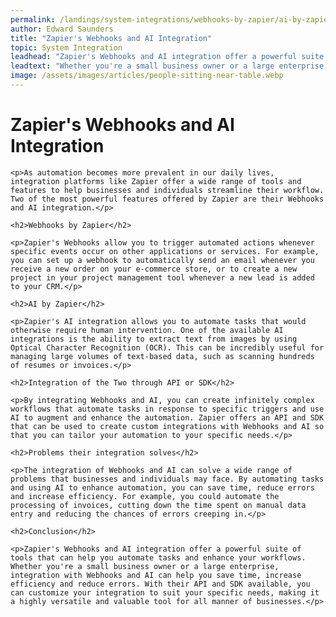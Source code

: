```yaml
---
permalink: /landings/system-integrations/webhooks-by-zapier/ai-by-zapier
author: Edward Saunders
title: "Zapier's Webhooks and AI Integration"
topic: System Integration
leadhead: "Zapier's Webhooks and AI integration offer a powerful suite of tools that can help you automate tasks and enhance your workflows"
leadtext: "Whether you're a small business owner or a large enterprise, integration with Webhooks and AI can help you save time, increase efficiency and reduce errors. With their API and SDK available, you can customize your integration to suit your specific needs, making it a highly versatile and valuable tool for all manner of businesses."
image: /assets/images/articles/people-sitting-near-table.webp
---
```

<div class="arttext">
	<h1>Zapier's Webhooks and AI Integration</h1>

	<p>As automation becomes more prevalent in our daily lives, integration platforms like Zapier offer a wide range of tools and features to help businesses and individuals streamline their workflow. Two of the most powerful features offered by Zapier are their Webhooks and AI integration.</p>

	<h2>Webhooks by Zapier</h2>

	<p>Zapier's Webhooks allow you to trigger automated actions whenever specific events occur on other applications or services. For example, you can set up a webhook to automatically send an email whenever you receive a new order on your e-commerce store, or to create a new project in your project management tool whenever a new lead is added to your CRM.</p>

	<h2>AI by Zapier</h2>

	<p>Zapier's AI integration allows you to automate tasks that would otherwise require human intervention. One of the available AI integrations is the ability to extract text from images by using Optical Character Recognition (OCR). This can be incredibly useful for managing large volumes of text-based data, such as scanning hundreds of resumes or invoices.</p>

	<h2>Integration of the Two through API or SDK</h2>

	<p>By integrating Webhooks and AI, you can create infinitely complex workflows that automate tasks in response to specific triggers and use AI to augment and enhance the automation. Zapier offers an API and SDK that can be used to create custom integrations with Webhooks and AI so that you can tailor your automation to your specific needs.</p>

	<h2>Problems their integration solves</h2>

	<p>The integration of Webhooks and AI can solve a wide range of problems that businesses and individuals may face. By automating tasks and using AI to enhance automation, you can save time, reduce errors and increase efficiency. For example, you could automate the processing of invoices, cutting down the time spent on manual data entry and reducing the chances of errors creeping in.</p>

	<h2>Conclusion</h2>

	<p>Zapier's Webhooks and AI integration offer a powerful suite of tools that can help you automate tasks and enhance your workflows. Whether you're a small business owner or a large enterprise, integration with Webhooks and AI can help you save time, increase efficiency and reduce errors. With their API and SDK available, you can customize your integration to suit your specific needs, making it a highly versatile and valuable tool for all manner of businesses.</p>

</div>